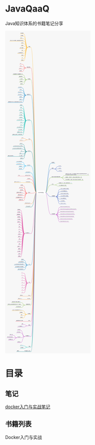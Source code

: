 # JavaQaaQ

Java知识体系的书籍笔记分享

![Image text](https://raw.githubusercontent.com/zjmJavaByte/images/master/images/someday.png)

# 目录

## 笔记

[docker入门与实战笔记](https://github.com/zjmJavaByte/JavaQaaQ/blob/master/docs/docker%E6%8A%80%E6%9C%AF%E5%85%A5%E9%97%A8%E4%B8%8E%E5%AE%9E%E6%88%98.md)

## 书籍列表

Docker入门与实战


